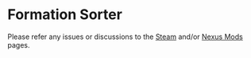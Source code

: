# Formation Sorter
Please refer any issues or discussions to the [Steam](https://steamcommunity.com/sharedfiles/filedetails/?id=2875129509) and/or [Nexus Mods](https://www.nexusmods.com/mountandblade2bannerlord/mods/3320) pages.
